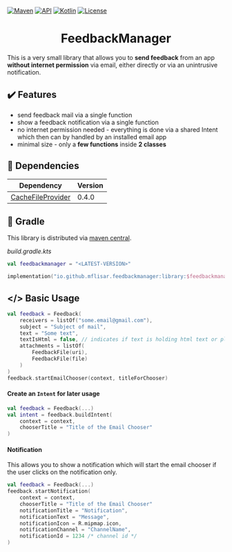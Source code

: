 [![Maven](https://img.shields.io/maven-central/v/io.github.mflisar.feedbackmanager/library?style=for-the-badge&color=blue)](https://central.sonatype.com/namespace/io.github.mflisar.feedbackmanager)
[![API](https://img.shields.io/badge/api-21%2B-brightgreen.svg?style=for-the-badge)](https://android-arsenal.com/api?level=21)
[![Kotlin](https://img.shields.io/github/languages/top/mflisar/feedbackmanager.svg?style=for-the-badge&color=blueviolet)](https://kotlinlang.org/)
[![License](https://img.shields.io/github/license/MFlisar/FeedbackManager?style=for-the-badge)](LICENSE)

<h1 align="center">FeedbackManager</h1>

This is a very small library that allows you to **send feedback** from an app **without internet permission** via email, either directly or via an unintrusive notification.

## :heavy_check_mark: Features

* send feedback mail via a single function
* show a feedback notification via a single function
* no internet permission needed - everything is done via a shared Intent which then can by handled by an installed email app
* minimal size - only a **few functions** inside **2 classes**

## :link: Dependencies

| Dependency                                                        | Version |
|-------------------------------------------------------------------|---------|
| [CacheFileProvider](https://github.com/MFlisar/CacheFileProvider) | 0.4.0   |

## :elephant: Gradle

This library is distributed via [maven central](https://central.sonatype.com/).

*build.gradle.kts*

```kts
val feedbackmanager = "<LATEST-VERSION>"

implementation("io.github.mflisar.feedbackmanager:library:$feedbackmanager")
```

## </> Basic Usage

```kotlin
val feedback = Feedback(
    receivers = listOf("some.email@gmail.com"),
    subject = "Subject of mail",
    text = "Some text",
    textIsHtml = false, // indicates if text is holding html text or plain texz
    attachments = listOf(
        FeedbackFile(uri),
        FeedbackFile(file)
    )
)
feedback.startEmailChooser(context, titleForChooser)
```

#### Create an `Intent` for later usage

```kotlin
val feedback = Feedback(...)
val intent = feedback.buildIntent(
    context = context,
    chooserTitle = "Title of the Email Chooser"
)
```

#### Notification

This allows you to show a notification which will start the email chooser if the user clicks on the notification only.

```kotlin
val feedback = Feedback(...)
feedback.startNotification(
    context = context,
    chooserTitle = "Title of the Email Chooser"
    notificationTitle = "Notification",
    notificationText = "Message",
    notificationIcon = R.mipmap.icon,
    notificationChannel = "ChannelName",
    notificationId = 1234 /* channel id */
)
```